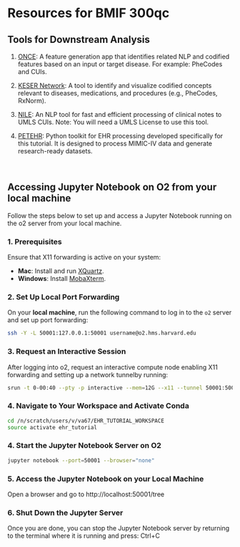 # Resources for BMIF 300qc

## Tools for Downstream Analysis

1. [ONCE](https://shiny.parse-health.org/ONCE/): A feature generation app that identifies related NLP and codified features based on an input or target disease. For example: PheCodes and CUIs.

2. [KESER Network](https://shiny.parse-health.org/kesernetwork-linkage/): A tool to identify and visualize codified concepts relevant to diseases, medications, and procedures (e.g., PheCodes, RxNorm).

3. [NILE](https://celehs.hms.harvard.edu/software/NILE.html): An NLP tool for fast and efficient processing of clinical notes to UMLS CUIs. Note: You will need a UMLS License to use this tool.

4. [PETEHR](https://pypi.org/project/petehr/): Python toolkit for EHR processing developed specifically for this tutorial. It is designed to process MIMIC-IV data and generate research-ready datasets. 


&nbsp;


## Accessing Jupyter Notebook on O2 from your local machine

Follow the steps below to set up and access a Jupyter Notebook running on the o2 server from your local machine.


### 1. Prerequisites
Ensure that X11 forwarding is active on your system:
- **Mac**: Install and run [XQuartz](https://www.xquartz.org/).
- **Windows**: Install [MobaXterm](https://mobaxterm.mobatek.net/).

### 2. Set Up Local Port Forwarding
On your **local machine**, run the following command to log in to the `o2` server and set up port forwarding:
```bash
ssh -Y -L 50001:127.0.0.1:50001 username@o2.hms.harvard.edu
```

### 3. Request an Interactive Session
After logging into o2, request an interactive compute node enabling X11 forwarding and setting up a network tunnelby running:
```bash
srun -t 0-00:40 --pty -p interactive --mem=12G --x11 --tunnel 50001:50001 /bin/bash
```

### 4. Navigate to Your Workspace and Activate Conda
```bash
cd /n/scratch/users/v/va67/EHR_TUTORIAL_WORKSPACE
source activate ehr_tutorial
```

### 4. Start the Jupyter Notebook Server on O2
```bash
jupyter notebook --port=50001 --browser="none"
```

### 5. Access the Jupyter Notebook on your Local Machine
Open a browser and go to
http://localhost:50001/tree

### 6. Shut Down the Jupyter Server
Once you are done, you can stop the Jupyter Notebook server by returning to the terminal where it is running and press:
Ctrl+C
